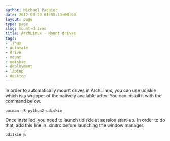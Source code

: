 ```yaml
---
author: Michael Paquier
date: 2012-08-20 03:58:13+00:00
layout: page
type: page
slug: mount-drives
title: ArchLinux - Mount drives
tags:
- linux
- automate
- drive
- mount
- udiskie
- deployment
- laptop
- desktop
---
```

In order to automatically mount drives in ArchLinux, you can use udiskie which is a wrapper of the natively available udev. You can install it with the command below.

    pacman -S python2-udiskie

Once installed, you need to launch udiskie at session start-up. In order to do that, add this line in .xinitrc before launching the window manager.

    udiskie &
